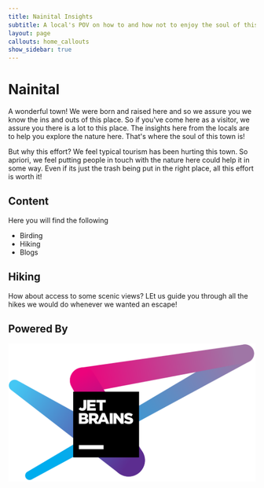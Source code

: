 ```yaml
---
title: Nainital Insights
subtitle: A local's POV on how to and how not to enjoy the soul of this lovely town
layout: page
callouts: home_callouts
show_sidebar: true
---
```


# Nainital

A wonderful town! We were born and raised here and so we assure you we know the ins and outs of this place. So if you've come here as a visitor, we assure you there is a lot to this place. The insights here from the locals are to help you explore the nature here. That's where the soul of this town is! 

But why this effort? We feel typical tourism has been hurting this town. So apriori, we feel putting people in touch with the nature here could help it in some way. Even if its just the trash being put in the right place, all this effort is worth it!

## Content

Here you will find the following

* Birding
* Hiking
* Blogs

## Hiking
How about access to some scenic views? LEt us guide you through all the hikes we would do whenever we wanted an escape!

## Powered By

[![JetBrains](img/jetbrains-variant-4.svg)](https://www.jetbrains.com/?from=bulma-clean-theme)
